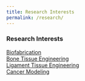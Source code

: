 ```yaml
---
title: Research Interests
permalink: /research/
---
```


<h3><strong>Research Interests</strong></h3>
<p><a href="{{site.url}}/research/biofabrication/">Biofabrication</a> <br>
<a href="{{site.url}}.com/research/bte/">Bone Tissue Engineering</a> <br>
<a href="{{site.url}}/research/lte/">Ligament Tissue Engineering</a><br>
<a href="{{site.url}}/research/cancermodeling/">Cancer Modeling</a></p>

